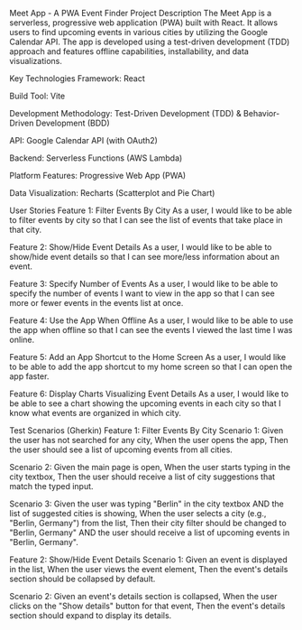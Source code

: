Meet App - A PWA Event Finder
Project Description
The Meet App is a serverless, progressive web application (PWA) built with React. It allows users to find upcoming events in various cities by utilizing the Google Calendar API. The app is developed using a test-driven development (TDD) approach and features offline capabilities, installability, and data visualizations.

Key Technologies
Framework: React

Build Tool: Vite

Development Methodology: Test-Driven Development (TDD) & Behavior-Driven Development (BDD)

API: Google Calendar API (with OAuth2)

Backend: Serverless Functions (AWS Lambda)

Platform Features: Progressive Web App (PWA)

Data Visualization: Recharts (Scatterplot and Pie Chart)

User Stories
Feature 1: Filter Events By City
As a user, I would like to be able to filter events by city so that I can see the list of events that take place in that city.

Feature 2: Show/Hide Event Details
As a user, I would like to be able to show/hide event details so that I can see more/less information about an event.

Feature 3: Specify Number of Events
As a user, I would like to be able to specify the number of events I want to view in the app so that I can see more or fewer events in the events list at once.

Feature 4: Use the App When Offline
As a user, I would like to be able to use the app when offline so that I can see the events I viewed the last time I was online.

Feature 5: Add an App Shortcut to the Home Screen
As a user, I would like to be able to add the app shortcut to my home screen so that I can open the app faster.

Feature 6: Display Charts Visualizing Event Details
As a user, I would like to be able to see a chart showing the upcoming events in each city so that I know what events are organized in which city.

Test Scenarios (Gherkin)
Feature 1: Filter Events By City
Scenario 1: Given the user has not searched for any city, When the user opens the app, Then the user should see a list of upcoming events from all cities.

Scenario 2: Given the main page is open, When the user starts typing in the city textbox, Then the user should receive a list of city suggestions that match the typed input.

Scenario 3: Given the user was typing "Berlin" in the city textbox AND the list of suggested cities is showing, When the user selects a city (e.g., "Berlin, Germany") from the list, Then their city filter should be changed to "Berlin, Germany" AND the user should receive a list of upcoming events in "Berlin, Germany".

Feature 2: Show/Hide Event Details
Scenario 1: Given an event is displayed in the list, When the user views the event element, Then the event's details section should be collapsed by default.

Scenario 2: Given an event's details section is collapsed, When the user clicks on the "Show details" button for that event, Then the event's details section should expand to display its details.
